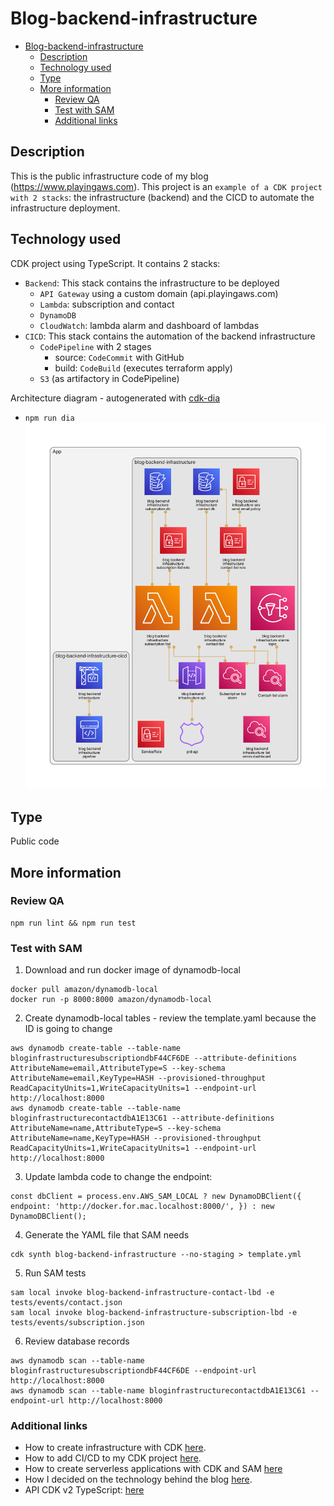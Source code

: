 # Blog-backend-infrastructure

- [Blog-backend-infrastructure](#blog-backend-infrastructure)
  - [Description](#description)
  - [Technology used](#technology-used)
  - [Type](#type)
  - [More information](#more-information)
    - [Review QA](#review-qa)
    - [Test with SAM](#test-with-sam)
    - [Additional links](#additional-links)

## Description

This is the public infrastructure code of my blog (https://www.playingaws.com). This project is an `example of a CDK project with 2 stacks`: the infrastructure (backend) and the CICD to automate the infrastructure deployment.

## Technology used

CDK project using TypeScript. It contains 2 stacks:

- `Backend`: This stack contains the infrastructure to be deployed
  - `API Gateway` using a custom domain (api.playingaws.com)
  - `Lambda`: subscription and contact
  - `DynamoDB`
  - `CloudWatch`: lambda alarm and dashboard of lambdas
- `CICD`: This stack contains the automation of the backend infrastructure
  - `CodePipeline` with 2 stages
    - source: `CodeCommit` with GitHub
    - build: `CodeBuild` (executes terraform apply)
  - `S3` (as artifactory in CodePipeline)

Architecture diagram - autogenerated with [cdk-dia](https://github.com/pistazie/cdk-dia)
  - ```npm run dia```
![architecture-diagram](diagrams/diagram.png)

## Type

Public code

## More information

### Review QA

```shell
npm run lint && npm run test
```

### Test with SAM

1. Download and run docker image of dynamodb-local

```shell
docker pull amazon/dynamodb-local
docker run -p 8000:8000 amazon/dynamodb-local
```

2. Create dynamodb-local tables - review the template.yaml because the ID is going to change

```shell
aws dynamodb create-table --table-name bloginfrastructuresubscriptiondbF44CF6DE --attribute-definitions AttributeName=email,AttributeType=S --key-schema AttributeName=email,KeyType=HASH --provisioned-throughput ReadCapacityUnits=1,WriteCapacityUnits=1 --endpoint-url http://localhost:8000
aws dynamodb create-table --table-name bloginfrastructurecontactdbA1E13C61 --attribute-definitions AttributeName=name,AttributeType=S --key-schema AttributeName=name,KeyType=HASH --provisioned-throughput ReadCapacityUnits=1,WriteCapacityUnits=1 --endpoint-url http://localhost:8000
```

3. Update lambda code to change the endpoint:

```shell
const dbClient = process.env.AWS_SAM_LOCAL ? new DynamoDBClient({ endpoint: 'http://docker.for.mac.localhost:8000/', }) : new DynamoDBClient();
```

4. Generate the YAML file that SAM needs

```shell
cdk synth blog-backend-infrastructure --no-staging > template.yml
```

5. Run SAM tests

```shell
sam local invoke blog-backend-infrastructure-contact-lbd -e tests/events/contact.json
sam local invoke blog-backend-infrastructure-subscription-lbd -e tests/events/subscription.json
```

6. Review database records

```shell
aws dynamodb scan --table-name bloginfrastructuresubscriptiondbF44CF6DE --endpoint-url http://localhost:8000
aws dynamodb scan --table-name bloginfrastructurecontactdbA1E13C61 --endpoint-url http://localhost:8000
```

### Additional links 
- How to create infrastructure with CDK [here](https://www.playingaws.com/posts/how-to-create-infrastructure-with-cdk/).
- How to add CI/CD to my CDK project [here](https://www.playingaws.com/posts/how-to-add-ci-cd-to-my-cdk-project/).
- How to create serverless applications with CDK and SAM [here](https://www.playingaws.com/posts/how-to-create-serverless-applications-with-cdk-and-sam/)
- How I decided on the technology behind the blog [here](https://www.playingaws.com/posts/the-technology-behind-this-blog/).
- API CDK v2 TypeScript: [here](https://docs.aws.amazon.com/cdk/api/v2/docs/aws-construct-library.html)
